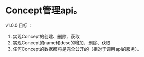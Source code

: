 # Concept管理api。
v1.0.0
目标：
1. 实现Concept的创建、删除、获取
2. 实现Concept的name和desc的增加、删除、获取
3. 任何Concept的数据都将是完全公开的（相对于调用api的服务）。